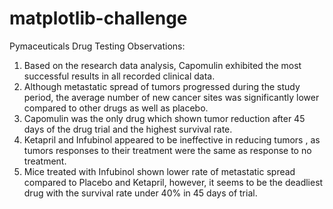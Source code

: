 # matplotlib-challenge

Pymaceuticals Drug Testing Observations:

1. Based on the research data analysis, Capomulin exhibited the most successful results in all recorded clinical data. 
2. Although metastatic spread of tumors progressed during the study period, the average number of new cancer sites was significantly lower compared to other drugs as well as placebo. 
3. Capomulin was the only drug which shown tumor reduction after 45 days of the drug trial and the highest survival rate.
4. Ketapril and Infubinol appeared to be ineffective in reducing tumors , as tumors responses to their treatment were the same as response to no treatment.
5. Mice treated with Infubinol shown lower rate of metastatic spread compared to Placebo and  Ketapril, however, it seems to be the deadliest drug with the survival rate under 40% in 45 days of trial.

